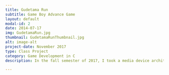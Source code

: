 ```yaml
---
title: Gudetama Run
subtitle: Game Boy Advance Game
layout: default
modal-id: 2
date: 2014-07-17
img: GudetamaRun.jpg
thumbnail: GudetamaRunThumbnail.jpg
alt: image-alt
project-date: November 2017
type: Class Project
category: Game Development in C
description: In the fall semester of 2017, I took a media device architecture class, where I learned about memory allocation in C, specifically with the GameBoy advance. Throughout the course, I had assignments to create games such as pong, and space invaders, but the final project was to create a game of my own.</br></br>I created Gudetama Run, based off the Japanese character Gudetama. In this game, the the goal is to get past the kitchen enemies and make it back to Gudetama's egg carton. Once out of lives, the player has lost the game.</br></br>I programmed the game using C, and created the illustrations using Adobe Illustrator and Usenti. Instructions on how to play the game are on the readme of the game's <a href="https://github.com/davidhle/GudetamaRun">GitHub repository</a>!

---
```


